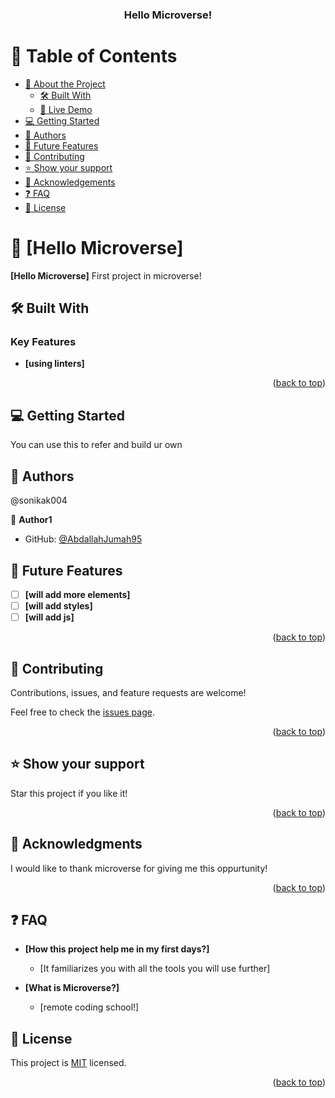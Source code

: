<a name="readme-top"></a>
<div align="center">

  <h3><b>Hello Microverse!</b></h3>

</div>

# 📗 Table of Contents

- [📖 About the Project](#about-project)
  - [🛠 Built With](#built-with)
  - [🚀 Live Demo](#live-demo)
- [💻 Getting Started](#getting-started)
- [👥 Authors](#authors)
- [🔭 Future Features](#future-features)
- [🤝 Contributing](#contributing)
- [⭐️ Show your support](#support)
- [🙏 Acknowledgements](#acknowledgements)
- [❓ FAQ](#faq)
- [📝 License](#license)

# 📖 [Hello Microverse] <a name="about-project"></a>
**[Hello Microverse]** First project in microverse!


## 🛠 Built With <a name="built-with"></a>
### Key Features <a name="key-features"></a>
- **[using linters]**

<p align="right">(<a href="#readme-top">back to top</a>)</p>



## 💻 Getting Started <a name="getting-started"></a>

You can use this to refer and build ur own



## 👥 Authors <a name="authors"></a>

@sonikak004

👤 **Author1**

- GitHub: [@AbdallahJumah95](https://github.com/AbdallahJumah95)

## 🔭 Future Features <a name="future-features"></a>

- [ ] **[will add more elements]**
- [ ] **[will add styles]**
- [ ] **[will add js]**

<p align="right">(<a href="#readme-top">back to top</a>)</p>


## 🤝 Contributing <a name="contributing"></a>

Contributions, issues, and feature requests are welcome!

Feel free to check the [issues page](../../issues/).

<p align="right">(<a href="#readme-top">back to top</a>)</p>

## ⭐️ Show your support <a name="support"></a>

Star this project if you like it!

<p align="right">(<a href="#readme-top">back to top</a>)</p>

## 🙏 Acknowledgments <a name="acknowledgements"></a>

I would like to thank microverse for giving me this oppurtunity!

<p align="right">(<a href="#readme-top">back to top</a>)</p>

## ❓ FAQ <a name="faq"></a>
- **[How this project help me in my first days?]**

  - [It familiarizes you with all the tools you will use further]

- **[What is Microverse?]**

  - [remote coding school!]

## 📝 License <a name="license"></a>

This project is [MIT](./mit.md) licensed.

<p align="right">(<a href="#readme-top">back to top</a>)</p>
